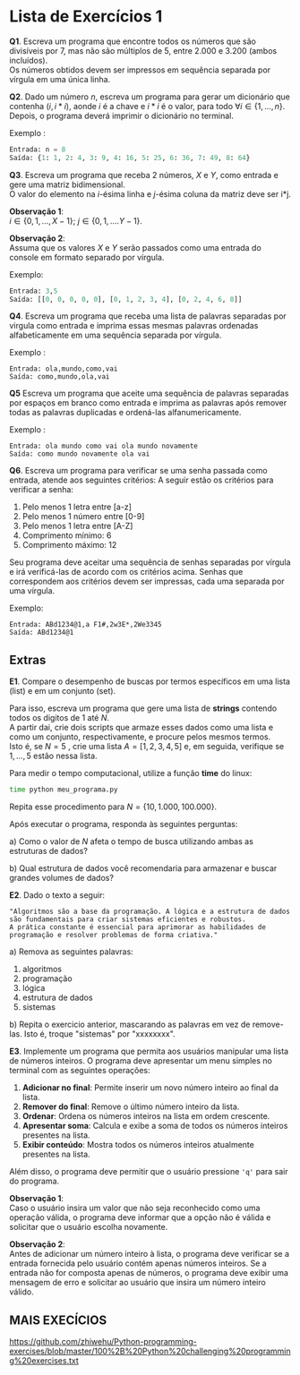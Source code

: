 # Lista de Exercícios 1

**Q1**.
Escreva um programa que encontre todos os números que são divisíveis por $7$, mas não são múltiplos de $5$,
entre $2.000$ e $3.200$ (ambos incluídos).\
Os números obtidos devem ser impressos em sequência separada por vírgula em uma única linha.

**Q2**.
Dado um número $n$, escreva um programa para gerar um dicionário que contenha $(i, i*i)$, aonde $i$ é a chave e $i*i$ é o valor, para todo $\forall i  \in \{1, \dots, n\}$.\
Depois, o programa deverá imprimir o dicionário no terminal.

Exemplo :
```python
Entrada: n = 8
Saída: {1: 1, 2: 4, 3: 9, 4: 16, 5: 25, 6: 36, 7: 49, 8: 64}
```


**Q3**.
Escreva um programa que receba 2 números, $X$ e $Y$, como entrada e gere uma matriz bidimensional.\
O valor do elemento na $i$-ésima linha e $j$-ésima coluna da matriz deve ser i*j. 

**Observação 1**:\
$i \in \{0, 1, \dots, X-1\}$;
$j \in \{0, 1, \dots. Y-1\}$.

**Observação 2**:\
Assuma que os valores $X$ e $Y$ serão passados como uma entrada do console em formato separado por vírgula.

Exemplo:
```python
Entrada: 3,5
Saída: [[0, 0, 0, 0, 0], [0, 1, 2, 3, 4], [0, 2, 4, 6, 8]]
```


**Q4**.
Escreva um programa que receba uma lista de palavras separadas por virgula como entrada e
imprima essas mesmas palavras ordenadas alfabeticamente em uma sequência separada por vírgula. 

Exemplo :
```
Entrada: ola,mundo,como,vai
Saída: como,mundo,ola,vai
```

**Q5**
Escreva um programa que aceite uma sequência de palavras separadas por espaços em branco como entrada
e imprima as palavras após remover todas as palavras duplicadas e ordená-las alfanumericamente. 

Exemplo :
```
Entrada: ola mundo como vai ola mundo novamente
Saída: como mundo novamente ola vai
```


**Q6**.
Escreva um programa para verificar se uma senha passada como entrada, atende aos seguintes critérios:
A seguir estão os critérios para verificar a senha:

1. Pelo menos 1 letra entre [a-z]
2. Pelo menos 1 número entre [0-9]
3. Pelo menos 1 letra entre [A-Z]
4. Comprimento mínimo: 6
5. Comprimento máximo: 12

Seu programa deve aceitar uma sequência de senhas separadas por vírgula e irá verificá-las de acordo com os critérios acima.
Senhas que correspondem aos critérios devem ser impressas, cada uma separada por uma vírgula.

Exemplo:
```
Entrada: ABd1234@1,a F1#,2w3E*,2We3345
Saída: ABd1234@1
```

## Extras

**E1**.
Compare o desempenho de buscas por termos específicos em uma lista (list) e em um conjunto (set).

Para isso, escreva um programa que gere uma lista de **strings** contendo todos os digitos de $1$ até $N$.\
A partir dai, crie dois scripts que armaze esses dados como uma lista e como um conjunto, respectivamente, e procure pelos mesmos termos.\
Isto é, se $N = 5$ , crie uma lista  $A = [1,2,3,4,5]$ e, em seguida, verifique se $1, \dots, 5$ estão nessa lista.

Para medir o tempo computacional, utilize a função **time** do linux:
```bash
time python meu_programa.py
```

Repita esse procedimento para $N = \{10, 1.000, 100.000\}$.

Após executar o programa, responda às seguintes perguntas:

a) Como o valor de $N$ afeta o tempo de busca utilizando ambas as estruturas de dados?

b) Qual estrutura de dados você recomendaria para armazenar e buscar grandes volumes de dados?

**E2**.
Dado o texto a seguir:

    "Algoritmos são a base da programação. A lógica e a estrutura de dados são fundamentais para criar sistemas eficientes e robustos.
    A prática constante é essencial para aprimorar as habilidades de programação e resolver problemas de forma criativa."

a)
Remova as seguintes palavras:
1. algoritmos
2. programação
3. lógica
4. estrutura de dados
5. sistemas

b)
Repita o exercicio anterior, mascarando as palavras em vez de remove-las.
Isto é, troque "sistemas" por "xxxxxxxx".

**E3**. Implemente um programa que permita aos usuários manipular uma lista de números inteiros.
O programa deve apresentar um menu simples no terminal com as seguintes operações:

1. **Adicionar no final**: Permite inserir um novo número inteiro ao final da lista.
2. **Remover do final**: Remove o último número inteiro da lista.
3. **Ordenar**: Ordena os números inteiros na lista em ordem crescente.
4. **Apresentar soma**: Calcula e exibe a soma de todos os números inteiros presentes na lista.
5. **Exibir conteúdo**: Mostra todos os números inteiros atualmente presentes na lista.

Além disso, o programa deve permitir que o usuário pressione ```'q'``` para sair do programa.

**Observação 1**:\
Caso o usuário insira um valor que não seja reconhecido como uma operação válida, o programa deve informar que a opção não é válida e solicitar que o usuário escolha novamente.

**Observação 2**:\
Antes de adicionar um número inteiro à lista, o programa deve verificar se a entrada fornecida pelo usuário contém apenas números inteiros. Se a entrada não for composta apenas de números, o programa deve exibir uma mensagem de erro e solicitar ao usuário que insira um número inteiro válido.

## MAIS EXECÍCIOS

https://github.com/zhiwehu/Python-programming-exercises/blob/master/100%2B%20Python%20challenging%20programming%20exercises.txt